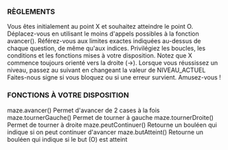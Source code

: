 ### RÈGLEMENTS
Vous êtes initialement au point X et souhaitez atteindre le point O.
Déplacez-vous en utilisant le moins d'appels possibles à la fonction avancer().
Référez-vous aux limites exactes indiquées au-dessus de chaque question, de même qu'aux indices.
Privilégiez les boucles, les conditions et les fonctions mises à votre disposition.
Notez que X commence toujours orienté vers la droite (->).
Lorsque vous réussissez un niveau, passez au suivant en changeant la valeur de NIVEAU_ACTUEL
Faites-nous signe si vous bloquez ou si une erreur survient.
Amusez-vous !

### FONCTIONS À VOTRE DISPOSITION
maze.avancer()        Permet d'avancer de 2 cases à la fois
maze.tournerGauche()  Permet de tourner à gauche
maze.tournerDroite()  Permet de tourner à droite
maze.peutContinuer()  Retourne un bouléen qui indique si on peut continuer d'avancer
maze.butAtteint()     Retourne un bouléen qui indique si le but (O) est atteint

